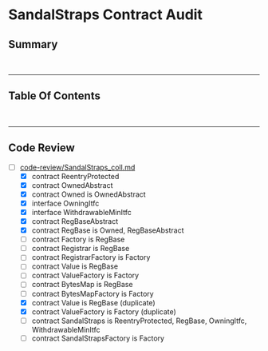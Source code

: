 # SandalStraps Contract Audit

## Summary

<br />

<hr />

## Table Of Contents

<br />

<hr />

## Code Review

* [ ] [code-review/SandalStraps_coll.md](code-review/SandalStraps_coll.md)
  * [x] contract ReentryProtected
  * [x] contract OwnedAbstract
  * [x] contract Owned is OwnedAbstract
  * [x] interface OwningItfc
  * [x] interface WithdrawableMinItfc
  * [x] contract RegBaseAbstract
  * [x] contract RegBase is Owned, RegBaseAbstract
  * [ ] contract Factory is RegBase
  * [ ] contract Registrar is RegBase
  * [ ] contract RegistrarFactory is Factory
  * [ ] contract Value is RegBase
  * [ ] contract ValueFactory is Factory
  * [ ] contract BytesMap is RegBase
  * [ ] contract BytesMapFactory is Factory
  * [x] contract Value is RegBase (duplicate)
  * [x] contract ValueFactory is Factory (duplicate)
  * [ ] contract SandalStraps is ReentryProtected, RegBase, OwningItfc, WithdrawableMinItfc
  * [ ] contract SandalStrapsFactory is Factory